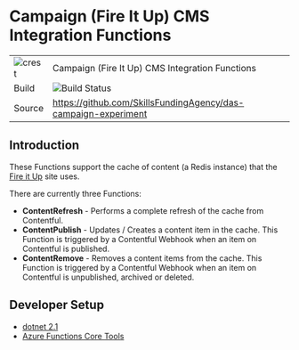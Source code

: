 # Campaign (Fire It Up) CMS Integration Functions

|               |               |
| ------------- | ------------- |
|![crest](https://assets.publishing.service.gov.uk/static/images/govuk-crest-bb9e22aff7881b895c2ceb41d9340804451c474b883f09fe1b4026e76456f44b.png) |Campaign (Fire It Up) CMS Integration Functions|
| Build | <img alt="Build Status" src="https://dev.azure.com/sfa-gov-uk/Digital%20Apprenticeship%20Service/_apis/build/status/Future%20Engagement/das-campaign?branchName=fire_it_up_redesign" /> |
| Source  | https://github.com/SkillsFundingAgency/das-campaign-experiment  |

## Introduction

These Functions support the cache of content (a Redis instance) that the [Fire it Up](https://github.com/SkillsFundingAgency/das-campaign) site uses.

There are currently three Functions:

- **ContentRefresh** - Performs a complete refresh of the cache from Contentful.
- **ContentPublish** - Updates / Creates a content item in the cache. This Function is triggered by a Contentful Webhook when an item on Contentful is published.
- **ContentRemove** - Removes a content items from the cache. This Function is triggered by a Contentful Webhook when an item on Contentful is unpublished, archived or deleted.



## Developer Setup
- [dotnet 2.1](https://dotnet.microsoft.com/download)
- [Azure Functions Core Tools](https://docs.microsoft.com/en-us/azure/azure-functions/functions-run-local?tabs=windows) 

